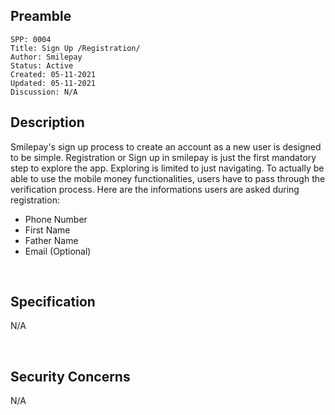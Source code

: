 ## Preamble

```
SPP: 0004
Title: Sign Up /Registration/
Author: Smilepay
Status: Active
Created: 05-11-2021
Updated: 05-11-2021
Discussion: N/A
```

## Description
Smilepay's sign up process to create an account as a new user is designed to be simple. Registration or Sign up in smilepay is just the first mandatory step to explore the app. Exploring is limited to just navigating. To actually be able to use the mobile money functionalities, users have to pass through the verification process. Here are the informations users are asked during registration:

- Phone Number
- First Name
- Father Name
- Email (Optional)

<br />

## Specification
N/A

<br />

## Security Concerns
N/A

